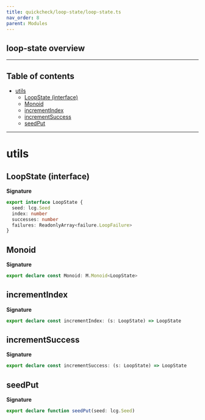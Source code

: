 ```yaml
---
title: quickcheck/loop-state/loop-state.ts
nav_order: 8
parent: Modules
---
```


## loop-state overview

---

<h2 class="text-delta">Table of contents</h2>

- [utils](#utils)
  - [LoopState (interface)](#loopstate-interface)
  - [Monoid](#monoid)
  - [incrementIndex](#incrementindex)
  - [incrementSuccess](#incrementsuccess)
  - [seedPut](#seedput)

---

# utils

## LoopState (interface)

**Signature**

```ts
export interface LoopState {
  seed: lcg.Seed
  index: number
  successes: number
  failures: ReadonlyArray<failure.LoopFailure>
}
```

## Monoid

**Signature**

```ts
export declare const Monoid: M.Monoid<LoopState>
```

## incrementIndex

**Signature**

```ts
export declare const incrementIndex: (s: LoopState) => LoopState
```

## incrementSuccess

**Signature**

```ts
export declare const incrementSuccess: (s: LoopState) => LoopState
```

## seedPut

**Signature**

```ts
export declare function seedPut(seed: lcg.Seed)
```
